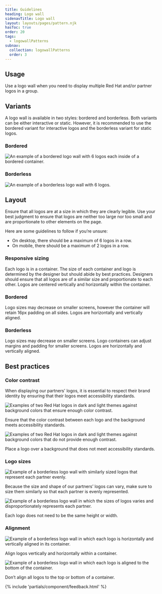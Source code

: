 ```yaml
---
title: Guidelines
heading: Logo wall
sidenavTitle: Logo wall
layout: layouts/pages/pattern.njk
hasToc: true
order: 20
tags:
  - logowallPatterns
subnav:
  collection: logowallPatterns
  order: 3
---
```


<script type="module" src="/assets/javascript/elements/uxdot-best-practice.js"></script>

## Usage

Use a logo wall when you need to display multiple Red Hat and/or partner logos in a group. 

## Variants

A logo wall is available in two styles: bordered and borderless. Both variants can be either interactive or static. However, it is recommended to use the bordered variant for interactive logos and the borderless variant for static logos.

### Bordered

<uxdot-example>
  <img src="../guidelines-variants-bordered.png"
       alt="An example of a bordered logo wall with 6 logos each inside of a bordered container.">
</uxdot-example>

### Borderless

<uxdot-example>
  <img src="../guidelines-variants-borderless.png"
       alt="An example of a borderless logo wall with 6 logos.">
</uxdot-example>

## Layout

Ensure that all logos are at a size in which they are clearly legible. Use your best judgment to ensure that logos are neither too large nor too small and are proportionate to other elements on the page.

Here are some guidelines to follow if you’re unsure:
 - On desktop, there should be a maximum of 6 logos in a row.
 - On mobile, there should be a maximum of 2 logos in a row.

### Responsive sizing

Each logo is in a container. The size of each container and logo is determined by the designer but should abide by best practices. Designers should ensure that all logos are of a similar size and proportionate to each other. Logos are centered vertically and horizontally within the container.

### Bordered
Logo sizes may decrease on smaller screens, however the container will retain 16px padding on all sides. Logos are horizontally and vertically aligned.

### Borderless
Logo sizes may decrease on smaller screens. Logo containers can adjust margins and padding for smaller screens. Logos are horizontally and vertically aligned.

## Best practices

### Color contrast

When displaying our partners' logos, it is essential to respect their brand identity by ensuring that their logos meet accessibility standards.

<div class="grid sm-two-columns">
  <uxdot-best-practice variant="do">
    <uxdot-example slot="image" alignment="left">
      <img src="../guidelines-bestpractices-contrast-do.svg"
           alt="Examples of two Red Hat logos in dark and light themes against background colors that ensure enough color contrast.">
    </uxdot-example>
    <p>Ensure that the color contrast between each logo and the background meets accessibility standards.</p>
  </uxdot-best-practice>

  <uxdot-best-practice variant="dont">
    <uxdot-example slot="image" alignment="left">
      <img src="../guidelines-bestpractices-contrast-dont.svg"
           alt="Examples of two Red Hat logos in dark and light themes against background colors that do not provide enough contrast.">
    </uxdot-example>
    <p>Place a logo over a background that does not meet accessibility standards.</p>
  </uxdot-best-practice>
</div>

### Logo sizes

<div class="grid sm-two-columns">
  <uxdot-best-practice variant="do">
    <uxdot-example slot="image" alignment="left">
      <img src="../guidelines-bestpractices-sizing-do.png"
           alt="Example of a borderless logo wall with similarly sized logos that represent each partner evenly.">
    </uxdot-example>
    <p>Because the size and shape of our partners’ logos can vary, make sure to size them similarly so that each partner is evenly represented.</p>  
  </uxdot-best-practice>

  <uxdot-best-practice variant="dont">
    <uxdot-example slot="image" alignment="left">
      <img src="../guidelines-bestpractices-sizing-dont.png"
           alt="Example of a borderless logo wall in which the sizes of logos varies and disproportionately represents each partner.">
    </uxdot-example>
    <p>Each logo does not need to be the same height or width.</p>
  </uxdot-best-practice>
</div>

### Alignment

<div class="grid sm-two-columns">
  <uxdot-best-practice variant="do">
    <uxdot-example slot="image" alignment="left">
      <img src="../guidelines-bestpractices-align-do.png"
           alt="Example of a borderless logo wall in which each logo is horizontally and vertically aligned in its container.">
    </uxdot-example>
    <p>Align logos vertically and horizontally within a container.</p>
  </uxdot-best-practice>

  <uxdot-best-practice variant="dont">
    <uxdot-example slot="image" alignment="left">
      <img src="../guidelines-bestpractices-align-dont.png"
           alt="Example of a borderless logo wall in which each logo is aligned to the bottom of the container.">
    </uxdot-example>
    <p>Don’t align all logos to the top or bottom of a container.</p>
  </uxdot-best-practice>
</div>

{% include 'partials/component/feedback.html' %}
